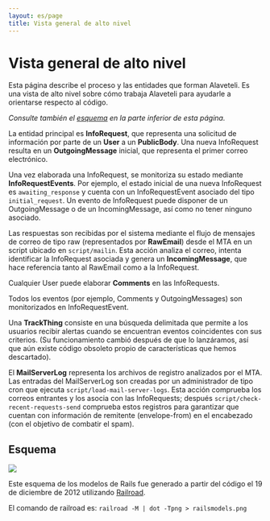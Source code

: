 ```yaml
---
layout: es/page
title: Vista general de alto nivel
---
```


# Vista general de alto nivel

<p class="lead">
    Esta página describe el proceso y las entidades que forman Alaveteli.
    Es una vista de alto nivel sobre cómo trabaja Alaveteli para ayudarle a orientarse respecto al código.
</p>

_Consulte también el [esquema](#esquema) en la parte inferior de esta página._

La entidad principal es **InfoRequest**, que representa una solicitud de información por parte de un
**User** a un **PublicBody**. Una nueva InfoRequest resulta en un **OutgoingMessage** inicial, que
representa el primer correo electrónico.

Una vez elaborada una InfoRequest, se monitoriza su estado mediante **InfoRequestEvents**. Por
ejemplo, el estado inicial de una nueva InfoRequest es `awaiting_response` y cuenta con un
InfoRequestEvent asociado del tipo `initial_request`. Un evento de InfoRequest puede disponer de
un OutgoingMessage o de un IncomingMessage, así como no tener ninguno asociado.

Las respuestas son recibidas por el sistema mediante el flujo de mensajes de correo de tipo raw (representados por **RawEmail**)
desde el MTA en un script ubicado en `script/mailin`. Esta acción analiza el correo, intenta identificar la
InfoRequest asociada y genera un **IncomingMessage**, que hace referencia tanto al RawEmail como a la InfoRequest.

Cualquier User puede elaborar **Comments** en las InfoRequests.

Todos los eventos (por ejemplo, Comments y OutgoingMessages) son monitorizados en InfoRequestEvent.

Una **TrackThing** consiste en una búsqueda delimitada que permite a los usuarios recibir alertas cuando se encuentran
eventos coincidentes con sus criterios. (Su funcionamiento cambió después de que lo lanzáramos, así que
aún existe código obsoleto propio de características que hemos descartado).

El **MailServerLog** representa los archivos de registro analizados por el MTA. Las entradas del
MailServerLog son creadas por un administrador de tipo cron que ejecuta
`script/load-mail-server-logs`. Esta acción comprueba los correos entrantes y los asocia con las
InfoRequests; después `script/check-recent-requests-send` comprueba estos registros para garantizar que
cuentan con información de remitente (envelope-from) en el encabezado (con el objetivo de combatir el spam).

## Esquema

<a href="{{ site.baseurl }}assets/img/railsmodels.png"><img src="{{ site.baseurl }}assets/img/railsmodels.png"></a>

Este esquema de los modelos de Rails fue generado a partir del código el 19 de diciembre de 2012 utilizando
[Railroad](http://railroad.rubyforge.org/).

El comando de railroad es: `railroad -M | dot -Tpng > railsmodels.png`
